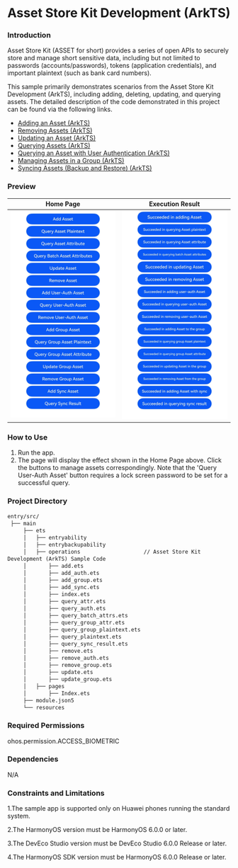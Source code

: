 # Asset Store Kit Development (ArkTS)

### Introduction

Asset Store Kit (ASSET for short) provides a series of open APIs to securely store and manage short sensitive data, including but not limited to passwords (accounts/passwords), tokens (application credentials), and important plaintext (such as bank card numbers).

This sample primarily demonstrates scenarios from the Asset Store Kit Development (ArkTS), including adding, deleting, updating, and querying assets. The detailed description of the code demonstrated in this project can be found via the following links.

- [Adding an Asset (ArkTS)](https://docs.openharmony.cn/pages/v6.0/en/application-dev/security/AssetStoreKit/asset-js-add.md)
- [Removing Assets (ArkTS)](https://docs.openharmony.cn/pages/v6.0/en/application-dev/security/AssetStoreKit/asset-js-remove.md)
- [Updating an Asset (ArkTS)](https://docs.openharmony.cn/pages/v6.0/en/application-dev/security/AssetStoreKit/asset-js-update.md)
- [Querying Assets (ArkTS)](https://docs.openharmony.cn/pages/v6.0/en/application-dev/security/AssetStoreKit/asset-js-query.md)
- [Querying an Asset with User Authentication (ArkTS)](https://docs.openharmony.cn/pages/v6.0/en/application-dev/security/AssetStoreKit/asset-js-query-auth.md)
- [Managing Assets in a Group (ArkTS)](https://docs.openharmony.cn/pages/v6.0/en/application-dev/security/AssetStoreKit/asset-js-group-access-control.md)
- [Syncing Assets (Backup and Restore) (ArkTS)](https://docs.openharmony.cn/pages/v6.0/en/application-dev/security/AssetStoreKit/asset-js-sync.md)

### Preview

| Home Page                                                   | Execution Result                                                   |
| ------------------------------------------------------------ | ------------------------------------------------------------ |
| <img src="./screenshots/AssetStoreArkTS1.png" style="zoom: 50%;" /> | <img src="./screenshots/AssetStoreArkTS2.png" style="zoom: 50%;" /> |

### How to Use

1. Run the app.
2. The page will display the effect shown in the Home Page above. Click the buttons to manage assets correspondingly. Note that the 'Query User-Auth Asset' button requires a lock screen password to be set for a successful query.

### Project Directory

```
entry/src/
 ├── main
     ├── ets
     │   ├── entryability
     │   ├── entrybackupability
     │   ├── operations                    // Asset Store Kit Development (ArkTS) Sample Code
     │       ├── add.ets
     │       ├── add_auth.ets
     │       ├── add_group.ets
     │       ├── add_sync.ets
     │       ├── index.ets
     │       ├── query_attr.ets
     │       ├── query_auth.ets
     │       ├── query_batch_attrs.ets
     │       ├── query_group_attr.ets
     │       ├── query_group_plaintext.ets
     │       ├── query_plaintext.ets
     │       ├── query_sync_result.ets
     │       ├── remove.ets
     │       ├── remove_auth.ets
     │       ├── remove_group.ets
     │       ├── update.ets
     │       ├── update_group.ets
     │   ├── pages
     │       ├── Index.ets
     ├── module.json5
     └── resources
```

### Required Permissions

ohos.permission.ACCESS_BIOMETRIC

### Dependencies

N/A

### Constraints and Limitations

1.The sample app is supported only on Huawei phones running the standard system.

2.The HarmonyOS version must be HarmonyOS 6.0.0 or later.

3.The DevEco Studio version must be DevEco Studio 6.0.0 Release or later.

4.The HarmonyOS SDK version must be HarmonyOS 6.0.0 Release or later.